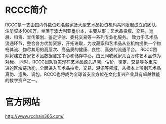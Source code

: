 # RCCC简介
RCCC是一支由国内外数位知名藏家及大型艺术品投资机构共同发起成立的团队，注册资本1000万，坐落于澳大利亚墨尔本，主要从事：艺术品投资、交易、巡展、租赁、宣传策划、鉴定评估、委托交易等一系列专业化服务。
致力于艺术品流通环节，整合各方优势资源，开拓进取，为收藏家和艺术品从业机构提供一个物畅其流、物尽其用的高层次、高品质的健康、良性、高效的流通平台。 
RCCC团队将建立首家艺术品数据鉴定中心和储存中心，由民间收藏家几百万件艺术品作为对标。 同时，RCCC团队将实现在艺术品源头追溯、估价、鉴定、交易等多重先进的区块链功能，全面进入艺术品拍卖、交易、溯源等领域，从根本上辨别艺术品真伪、遗失、调包，RCCC也将成为全球首支全方位在文化复兴产业具有卓越性能的数字资产之一。
# 官方网站
http://www.rcchain365.com/
